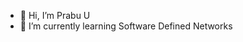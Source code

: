 - 👋 Hi, I’m Prabu U
- 🌱 I’m currently learning Software Defined Networks
<!---
uprabu28/uprabu28 is a ✨ special ✨ repository because its `README.md` (this file) appears on your GitHub profile.
You can click the Preview link to take a look at your changes.
--->

